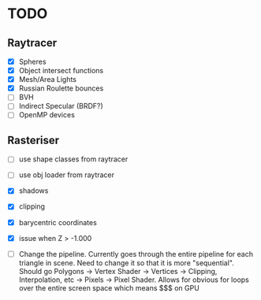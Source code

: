 # TODO #
## Raytracer ##
- [x] Spheres
- [x] Object intersect functions
- [x] Mesh/Area Lights
- [x] Russian Roulette bounces
- [ ] BVH
- [ ] Indirect Specular (BRDF?)
- [ ] OpenMP devices 

## Rasteriser ##
- [ ] use shape classes from raytracer
- [ ] use obj loader from raytracer
- [x] shadows
- [x] clipping
- [x] barycentric coordinates
- [x] issue when Z > -1.000
- [ ] Change the pipeline. Currently goes through the entire pipeline for each triangle in scene.
Need to change it so that it is more "sequential".
Should go Polygons -> Vertex Shader -> Vertices -> Clipping, Interpolation, etc -> Pixels -> Pixel Shader. Allows for obvious for loops over the entire screen space which means $$$ on GPU

